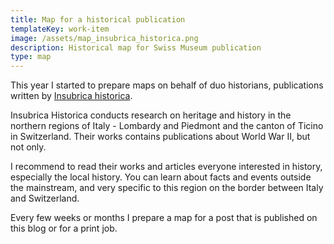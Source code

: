 ```yaml
---
title: Map for a historical publication
templateKey: work-item
image: /assets/map_insubrica_historica.png
description: Historical map for Swiss Museum publication
type: map
---
```

This year I started to prepare maps on behalf of duo historians, publications written by [Insubrica historica](https://insubricahistorica.ch/).

Insubrica Historica conducts research on heritage and history in the northern regions of Italy - Lombardy and Piedmont and the canton of Ticino in Switzerland. Their works contains publications about World War II, but not only.

I recommend to read their works and articles everyone interested in history, especially the local history. You can learn about facts and events outside the mainstream, and very specific to this region on the border between Italy and Switzerland. 

Every few weeks or months I prepare a map for a post that is published on this blog or for a print job.
